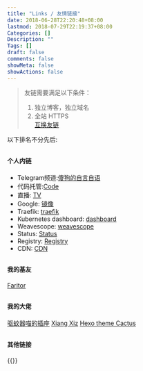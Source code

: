 ```yaml
---
title: "Links / 友情链接"
date: 2018-06-28T22:20:48+08:00
lastmod: 2018-07-29T22:19:37+08:00
Categories: []
Description: ""
Tags: []
draft: false
comments: false
showMeta: false
showActions: false
---
```


> 友链需要满足以下条件：  
> 1. 独立博客，独立域名  
> 2. 全站 HTTPS  
> [互换友链](https://goo.gl/forms/7ozNu9X1VDHJGeYm1)


以下排名不分先后:

## <h4>个人内链</h4>

- Telegram频道:[傻狗的自言自语](https://t.me/erhadoge)
- 代码托管:[Code](https://code.spanda.io)
- 直播: [TV](https://tv.spanda.io)
- Google: [镜像](https://g.pt.spanda.io)
- Traefik: [traefik](https://traefik.pt.spanda.io/)
- Kubernetes dashboard: [dashboard](https://k8s.pt.spanda.io)
- Weavescope: [weavescope](https://dash.pt.spanda.io)
- Status: [Status](https://status.pt.spanda.io)
- Registry: [Registry](https://i.pt.spanda.io)
- CDN: [CDN](https://i.spanda.io)


## <h4>我的基友</h4>

[Faritor](https://www.unmz.net/)

## <h4>我的大佬</h4>

[驱蚊器喵的插座](https://meoww.app/)
[Xiang Xiz](https://www.xiz.im/)
[Hexo theme Cactus](https://probberechts.github.io/hexo-theme-cactus/)

## <h4>其他链接</h4>

<script language="javascript" src="https://zgboke.org/hutui.js"></script>


{{<lastupdate>}}